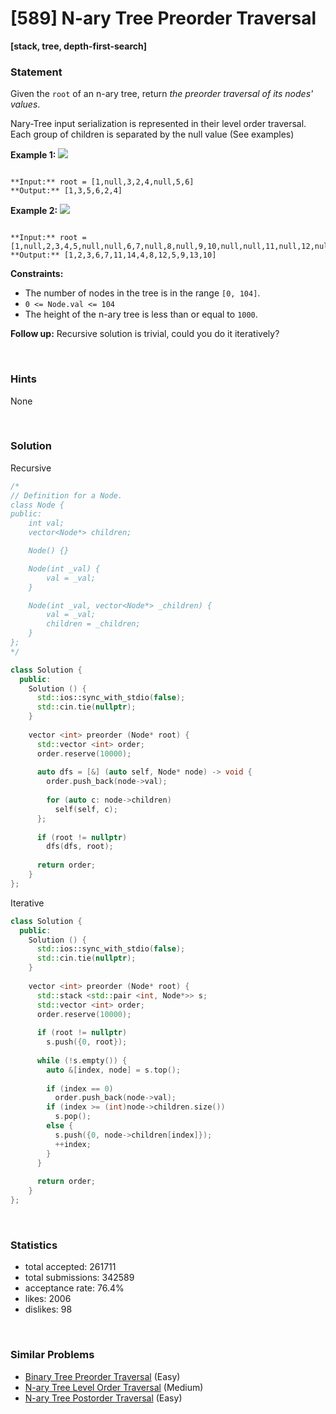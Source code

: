 # [589] N-ary Tree Preorder Traversal

**[stack, tree, depth-first-search]**

### Statement

Given the `root` of an n-ary tree, return *the preorder traversal of its nodes' values*.

Nary-Tree input serialization is represented in their level order traversal. Each group of children is separated by the null value (See examples)


**Example 1:**
![](https://assets.leetcode.com/uploads/2018/10/12/narytreeexample.png)

```

**Input:** root = [1,null,3,2,4,null,5,6]
**Output:** [1,3,5,6,2,4]

```

**Example 2:**
![](https://assets.leetcode.com/uploads/2019/11/08/sample_4_964.png)

```

**Input:** root = [1,null,2,3,4,5,null,null,6,7,null,8,null,9,10,null,null,11,null,12,null,13,null,null,14]
**Output:** [1,2,3,6,7,11,14,4,8,12,5,9,13,10]

```

**Constraints:**
* The number of nodes in the tree is in the range `[0, 104]`.
* `0 <= Node.val <= 104`
* The height of the n-ary tree is less than or equal to `1000`.


**Follow up:** Recursive solution is trivial, could you do it iteratively?

<br>

### Hints

None

<br>

### Solution

Recursive

```cpp
/*
// Definition for a Node.
class Node {
public:
    int val;
    vector<Node*> children;

    Node() {}

    Node(int _val) {
        val = _val;
    }

    Node(int _val, vector<Node*> _children) {
        val = _val;
        children = _children;
    }
};
*/

class Solution {
  public:
    Solution () {
      std::ios::sync_with_stdio(false);
      std::cin.tie(nullptr);
    }
  
    vector <int> preorder (Node* root) {
      std::vector <int> order;
      order.reserve(10000);
      
      auto dfs = [&] (auto self, Node* node) -> void {
        order.push_back(node->val);
        
        for (auto c: node->children)
          self(self, c);
      };
      
      if (root != nullptr)
        dfs(dfs, root);
      
      return order;
    }
};
```

Iterative

```cpp
class Solution {
  public:
    Solution () {
      std::ios::sync_with_stdio(false);
      std::cin.tie(nullptr);
    }
  
    vector <int> preorder (Node* root) {
      std::stack <std::pair <int, Node*>> s;
      std::vector <int> order;
      order.reserve(10000);
      
      if (root != nullptr)
        s.push({0, root});
      
      while (!s.empty()) {
        auto &[index, node] = s.top();
        
        if (index == 0)
          order.push_back(node->val);
        if (index >= (int)node->children.size())
          s.pop();
        else {
          s.push({0, node->children[index]});
          ++index;
        }
      }
      
      return order;
    }
};
```

<br>

### Statistics

- total accepted: 261711
- total submissions: 342589
- acceptance rate: 76.4%
- likes: 2006
- dislikes: 98

<br>

### Similar Problems

- [Binary Tree Preorder Traversal](https://leetcode.com/problems/binary-tree-preorder-traversal) (Easy)
- [N-ary Tree Level Order Traversal](https://leetcode.com/problems/n-ary-tree-level-order-traversal) (Medium)
- [N-ary Tree Postorder Traversal](https://leetcode.com/problems/n-ary-tree-postorder-traversal) (Easy)
